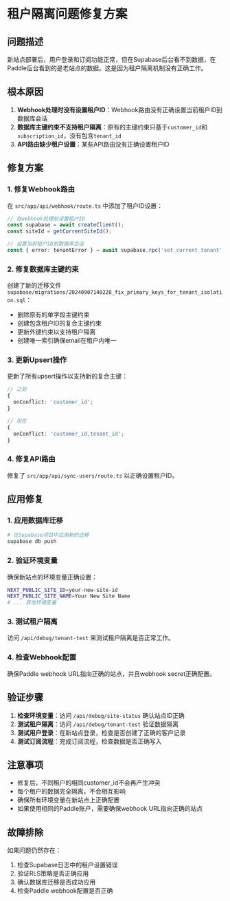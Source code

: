 # 租户隔离问题修复方案

## 问题描述

新站点部署后，用户登录和订阅功能正常，但在Supabase后台看不到数据，在Paddle后台看到的是老站点的数据。这是因为租户隔离机制没有正确工作。

## 根本原因

1. **Webhook处理时没有设置租户ID**：Webhook路由没有正确设置当前租户ID到数据库会话
2. **数据库主键约束不支持租户隔离**：原有的主键约束只基于`customer_id`和`subscription_id`，没有包含`tenant_id`
3. **API路由缺少租户设置**：某些API路由没有正确设置租户ID

## 修复方案

### 1. 修复Webhook路由

在 `src/app/api/webhook/route.ts` 中添加了租户ID设置：

```typescript
// 在webhook处理前设置租户ID
const supabase = await createClient();
const siteId = getCurrentSiteId();

// 设置当前租户ID到数据库会话
const { error: tenantError } = await supabase.rpc('set_current_tenant', { tenant_id: siteId });
```

### 2. 修复数据库主键约束

创建了新的迁移文件 `supabase/migrations/20240907140228_fix_primary_keys_for_tenant_isolation.sql`：

- 删除原有的单字段主键约束
- 创建包含租户ID的复合主键约束
- 更新外键约束以支持租户隔离
- 创建唯一索引确保email在租户内唯一

### 3. 更新Upsert操作

更新了所有upsert操作以支持新的复合主键：

```typescript
// 之前
{
  onConflict: 'customer_id';
}

// 现在
{
  onConflict: 'customer_id,tenant_id';
}
```

### 4. 修复API路由

修复了 `src/app/api/sync-users/route.ts` 以正确设置租户ID。

## 应用修复

### 1. 应用数据库迁移

```bash
# 在Supabase项目中应用新的迁移
supabase db push
```

### 2. 验证环境变量

确保新站点的环境变量正确设置：

```bash
NEXT_PUBLIC_SITE_ID=your-new-site-id
NEXT_PUBLIC_SITE_NAME=Your New Site Name
# ... 其他环境变量
```

### 3. 测试租户隔离

访问 `/api/debug/tenant-test` 来测试租户隔离是否正常工作。

### 4. 检查Webhook配置

确保Paddle webhook URL指向正确的站点，并且webhook secret正确配置。

## 验证步骤

1. **检查环境变量**：访问 `/api/debug/site-status` 确认站点ID正确
2. **测试租户隔离**：访问 `/api/debug/tenant-test` 验证数据隔离
3. **测试用户登录**：在新站点登录，检查是否创建了正确的客户记录
4. **测试订阅流程**：完成订阅流程，检查数据是否正确写入

## 注意事项

- 修复后，不同租户的相同customer_id不会再产生冲突
- 每个租户的数据完全隔离，不会相互影响
- 确保所有环境变量在新站点上正确配置
- 如果使用相同的Paddle账户，需要确保webhook URL指向正确的站点

## 故障排除

如果问题仍然存在：

1. 检查Supabase日志中的租户设置错误
2. 验证RLS策略是否正确应用
3. 确认数据库迁移是否成功应用
4. 检查Paddle webhook配置是否正确

